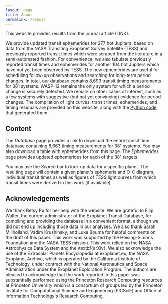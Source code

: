 ```yaml
---
layout: page
title: About
permalink: /about/
---
```


This website provides results from the journal article (LINK). 

We provide updated transit ephemerides for 277 hot Jupiters, based on data from 
the NASA Transiting Exoplanet Survey Satellite (TESS) and  previously reported
transit times which were scraped from the literature in a semi-automated fashion.
For convenience, we also tabulate previously reported transit
times and ephemerides for another 104 hot Jupiters which have not yet been
observed by TESS.
The new ephemerides are useful for
scheduling follow-up observations and
searching for long-term period changes. In total, our database contains 8,693 transit timing measurements for 381 systems.
WASP-12 remains the only system for which a period change
is securely detected.
We remark on other cases of interest, such as a few systems with suggestive (but not
yet convincing) evidence for period changes.
The compilation of light curves, transit times, ephemerides, and timing residuals
are provided on this website, along with the [Python code](https://github.com/transit-timing/transit-timing) that generated them.
## Content
The *Database* page provides a link to download the entire transit time database containing 8,663 timing measurements for 381 systems. You may also download a table with ephemerides from this page. 
The *Ephemerides* page provides updated ephemerides for each of the 381 targets. 

You may use the *Search* bar to look up data for a specific planet. The resulting page will contain a given planet's ephemeris and O-C diagram, individual transit times as well as figures of *TESS* light curves from which transit times were derived in this work (if available). 


## Acknowledgements
We thank Betsy Pu for her help with the website. 
We are grateful to Filip Walter, the current administrator of the Exoplanet Transit Database, for compiling and providing the database in a convenient format, although we did not end up including those
data in our analyses. We also thank
Sarah Millholland, Vadim Krushinsky, and Luke Bouma for helpful comments on the draft of this paper.
This work was supported by the Heising-Simons Foundation
and the NASA TESS mission.
This work relied on 
the NASA Astrophysics Data System and
the \textbf{arXiv}.
We also acknowledge the use of
the Extrasolar Planets Encyclopedia at exoplanet.eu; the NASA Exoplanet Archive, which is operated by the California Institute of Technology, under contract with the National Aeronautics and Space Administration under the Exoplanet Exploration Program. The authors are pleased to acknowledge that the work reported in this paper was substantially performed using the Princeton Research Computing resources at Princeton University which is a consortium of groups led by the Princeton Institute for Computational Science and Engineering (PICSciE) and Office of Information Technology's Research Computing.
